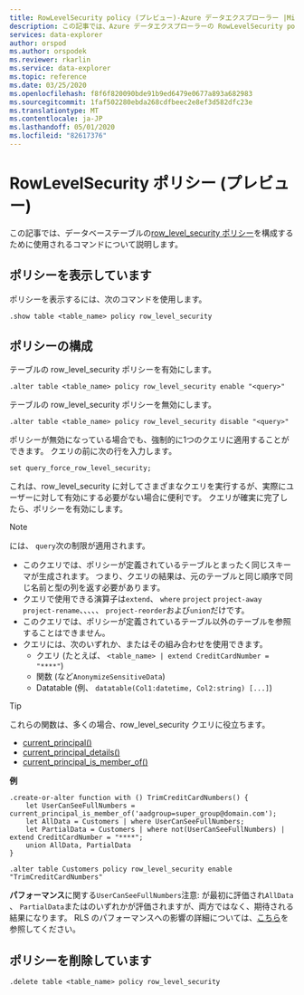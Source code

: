 ```yaml
---
title: RowLevelSecurity policy (プレビュー)-Azure データエクスプローラー |Microsoft Docs
description: この記事では、Azure データエクスプローラーの RowLevelSecurity policy (プレビュー) について説明します。
services: data-explorer
author: orspod
ms.author: orspodek
ms.reviewer: rkarlin
ms.service: data-explorer
ms.topic: reference
ms.date: 03/25/2020
ms.openlocfilehash: f8f6f820090bde91b9ed6479e0677a893a682983
ms.sourcegitcommit: 1faf502280ebda268cdfbeec2e8ef3d582dfc23e
ms.translationtype: MT
ms.contentlocale: ja-JP
ms.lasthandoff: 05/01/2020
ms.locfileid: "82617376"
---
```

# <a name="rowlevelsecurity-policy-preview"></a>RowLevelSecurity ポリシー (プレビュー)

この記事では、データベーステーブルの[row_level_security ポリシー](rowlevelsecuritypolicy.md)を構成するために使用されるコマンドについて説明します。

## <a name="displaying-the-policy"></a>ポリシーを表示しています

ポリシーを表示するには、次のコマンドを使用します。

```kusto
.show table <table_name> policy row_level_security
```

## <a name="configuring-the-policy"></a>ポリシーの構成

テーブルの row_level_security ポリシーを有効にします。

```kusto
.alter table <table_name> policy row_level_security enable "<query>"
```

テーブルの row_level_security ポリシーを無効にします。

```kusto
.alter table <table_name> policy row_level_security disable "<query>"
```

ポリシーが無効になっている場合でも、強制的に1つのクエリに適用することができます。 クエリの前に次の行を入力します。

`set query_force_row_level_security;`

これは、row_level_security に対してさまざまなクエリを実行するが、実際にユーザーに対して有効にする必要がない場合に便利です。 クエリが確実に完了したら、ポリシーを有効にします。

> [!NOTE]
> には、 `query`次の制限が適用されます。
>
> * このクエリでは、ポリシーが定義されているテーブルとまったく同じスキーマが生成されます。 つまり、クエリの結果は、元のテーブルと同じ順序で同じ名前と型の列を返す必要があります。
> * クエリで使用できる演算子は`extend`、 `where` `project` `project-away` `project-rename`、、、、、 `project-reorder`および`union`だけです。
> * このクエリでは、ポリシーが定義されているテーブル以外のテーブルを参照することはできません。
> * クエリには、次のいずれか、またはその組み合わせを使用できます。
>    * クエリ (たとえば、 `<table_name> | extend CreditCardNumber = "****"`)
>    * 関数 (など`AnonymizeSensitiveData`)
>    * Datatable (例、 `datatable(Col1:datetime, Col2:string) [...]`)

> [!TIP]
> これらの関数は、多くの場合、row_level_security クエリに役立ちます。
> * [current_principal()](../query/current-principalfunction.md)
> * [current_principal_details()](../query/current-principal-detailsfunction.md)
> * [current_principal_is_member_of()](../query/current-principal-ismemberoffunction.md)

**例**

```kusto
.create-or-alter function with () TrimCreditCardNumbers() {
    let UserCanSeeFullNumbers = current_principal_is_member_of('aadgroup=super_group@domain.com');
    let AllData = Customers | where UserCanSeeFullNumbers;
    let PartialData = Customers | where not(UserCanSeeFullNumbers) | extend CreditCardNumber = "****";
    union AllData, PartialData
}

.alter table Customers policy row_level_security enable "TrimCreditCardNumbers"
```

**パフォーマンス**に関する`UserCanSeeFullNumbers`注意: が最初に評価され`AllData` 、 `PartialData`またはのいずれかが評価されますが、両方ではなく、期待される結果になります。
RLS のパフォーマンスへの影響の詳細については、[こちら](rowlevelsecuritypolicy.md#performance-impact-on-queries)を参照してください。

## <a name="deleting-the-policy"></a>ポリシーを削除しています

```kusto
.delete table <table_name> policy row_level_security
```
